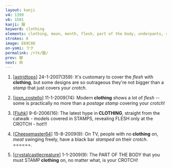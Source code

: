 ```yaml
---
layout: kanji
v4: 1399
v6: 1501
kanji: 服
keyword: clothing
elements: clothing, moon, month, flesh, part of the body, underpants, stamp, crotch
strokes: 8
image: E69C8D
on-yomi: フク
permalink: /rtk/服/
prev: 御
next: 命
---
```


1) [<a href="http://kanji.koohii.com/profile/astridtops">astridtops</a>] 24-1-2007(359): It&#039;s customary to cover the <em>flesh</em> with<strong> clothing</strong>, but some designs are so outrageous they&#039;re not bigger than a <em>stamp</em> that just covers your <em>crotch</em>.

2) [<a href="http://kanji.koohii.com/profile/joxn_costello">joxn_costello</a>] 11-1-2009(74): Modern<strong> clothing</strong> shows a lot of <em>flesh</em> -- some is practically no more than a <em>postage stamp</em> covering your <em>crotch</em>!

3) [<a href="http://kanji.koohii.com/profile/Fluhk">Fluhk</a>] 9-6-2006(16): The latest hype in<strong> CLOTHING</strong>, straight from the catwalk - models covered in STAMPS, revealing FLESH only at the CROTCH - hot!!!

4) [<a href="http://kanji.koohii.com/profile/Cheesemaster64">Cheesemaster64</a>] 15-8-2009(9): On TV, people with no<strong> clothing</strong> on, <em>meat</em> swinging freely, have a black bar <em>stamped</em> on their <em>crotch</em>. ======.

5) [<a href="http://kanji.koohii.com/profile/crystalcastlecreature">crystalcastlecreature</a>] 1-1-2009(9): The PART OF THE BODY that you must STAMP<strong> clothing</strong> on, no matter what, is your CROTCH!


